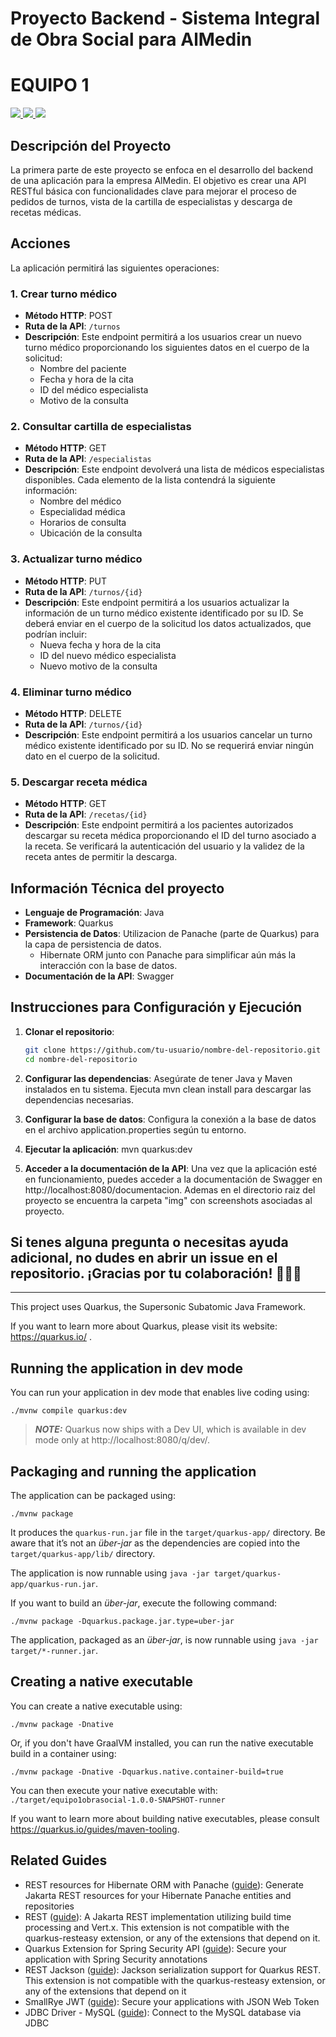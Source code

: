 # Proyecto Backend - Sistema Integral de Obra Social para AlMedin
<p>
  <h1 ><b>EQUIPO 1</b></h1>
</p>


<a href="https://github.com/csantander93/equipo1ObraSocialUMSA/graphs/contributors">
  <img src="https://contrib.rocks/image?repo=csantander93/equipo1ObraSocialUMSA" />
</a>
<a href="https://github.com/csantander93/equipo1ObraSocialUMSA/graphs/contributors">
  <img src="https://contrib.rocks/image?repo=celinalopez/Egg" />
</a>
<a href="https://github.com/csantander93/equipo1ObraSocialUMSA/graphs/contributors">
  <img src="https://contrib.rocks/image?repo=juliancolman/recetas" />
</a>


## Descripción del Proyecto

La primera parte de este proyecto se enfoca en el desarrollo del backend de una aplicación para la empresa AlMedin. El objetivo es crear una API RESTful básica con funcionalidades clave para mejorar el proceso de pedidos de turnos, vista de la cartilla de especialistas y descarga de recetas médicas.

## Acciones

La aplicación permitirá las siguientes operaciones:

### 1. Crear turno médico
- **Método HTTP**: POST
- **Ruta de la API**: `/turnos`
- **Descripción**: Este endpoint permitirá a los usuarios crear un nuevo turno médico proporcionando los siguientes datos en el cuerpo de la solicitud:
  - Nombre del paciente
  - Fecha y hora de la cita
  - ID del médico especialista
  - Motivo de la consulta

### 2. Consultar cartilla de especialistas
- **Método HTTP**: GET
- **Ruta de la API**: `/especialistas`
- **Descripción**: Este endpoint devolverá una lista de médicos especialistas disponibles. Cada elemento de la lista contendrá la siguiente información:
  - Nombre del médico
  - Especialidad médica
  - Horarios de consulta
  - Ubicación de la consulta

### 3. Actualizar turno médico
- **Método HTTP**: PUT
- **Ruta de la API**: `/turnos/{id}`
- **Descripción**: Este endpoint permitirá a los usuarios actualizar la información de un turno médico existente identificado por su ID. Se deberá enviar en el cuerpo de la solicitud los datos actualizados, que podrían incluir:
  - Nueva fecha y hora de la cita
  - ID del nuevo médico especialista
  - Nuevo motivo de la consulta

### 4. Eliminar turno médico
- **Método HTTP**: DELETE
- **Ruta de la API**: `/turnos/{id}`
- **Descripción**: Este endpoint permitirá a los usuarios cancelar un turno médico existente identificado por su ID. No se requerirá enviar ningún dato en el cuerpo de la solicitud.

### 5. Descargar receta médica
- **Método HTTP**: GET
- **Ruta de la API**: `/recetas/{id}`
- **Descripción**: Este endpoint permitirá a los pacientes autorizados descargar su receta médica proporcionando el ID del turno asociado a la receta. Se verificará la autenticación del usuario y la validez de la receta antes de permitir la descarga.

## Información Técnica del proyecto

- **Lenguaje de Programación**: Java
- **Framework**: Quarkus
- **Persistencia de Datos**: Utilizacion de Panache (parte de Quarkus) para la capa de persistencia de datos.
  - Hibernate ORM junto con Panache para simplificar aún más la interacción con la base de datos.
- **Documentación de la API**: Swagger 

## Instrucciones para Configuración y Ejecución

1. **Clonar el repositorio**:
   ```bash
   git clone https://github.com/tu-usuario/nombre-del-repositorio.git
   cd nombre-del-repositorio

2. **Configurar las dependencias**:
   Asegúrate de tener Java y Maven instalados en tu sistema.
   Ejecuta mvn clean install para descargar las dependencias necesarias.

3. **Configurar la base de datos**:
   Configura la conexión a la base de datos en el archivo application.properties según tu entorno.

4. **Ejecutar la aplicación**:
    mvn quarkus:dev

5. **Acceder a la documentación de la API**:
   Una vez que la aplicación esté en funcionamiento, puedes acceder a la documentación de Swagger en http://localhost:8080/documentacion.
   Ademas en el directorio raiz del proyecto se encuentra la carpeta "img" con screenshots asociadas al proyecto.

<p>
  <h2><b>Si tenes alguna pregunta o necesitas ayuda adicional, no dudes en abrir un issue en el repositorio. ¡Gracias por tu colaboración! 👋👋👋</b></h2>
</p> 
   
-------------------------------------------------------------------------------

This project uses Quarkus, the Supersonic Subatomic Java Framework.

If you want to learn more about Quarkus, please visit its website: https://quarkus.io/ .

## Running the application in dev mode

You can run your application in dev mode that enables live coding using:
```shell script
./mvnw compile quarkus:dev
```

> **_NOTE:_**  Quarkus now ships with a Dev UI, which is available in dev mode only at http://localhost:8080/q/dev/.

## Packaging and running the application

The application can be packaged using:
```shell script
./mvnw package
```
It produces the `quarkus-run.jar` file in the `target/quarkus-app/` directory.
Be aware that it’s not an _über-jar_ as the dependencies are copied into the `target/quarkus-app/lib/` directory.

The application is now runnable using `java -jar target/quarkus-app/quarkus-run.jar`.

If you want to build an _über-jar_, execute the following command:
```shell script
./mvnw package -Dquarkus.package.jar.type=uber-jar
```

The application, packaged as an _über-jar_, is now runnable using `java -jar target/*-runner.jar`.

## Creating a native executable

You can create a native executable using: 
```shell script
./mvnw package -Dnative
```

Or, if you don't have GraalVM installed, you can run the native executable build in a container using: 
```shell script
./mvnw package -Dnative -Dquarkus.native.container-build=true
```

You can then execute your native executable with: `./target/equipo1obrasocial-1.0.0-SNAPSHOT-runner`

If you want to learn more about building native executables, please consult https://quarkus.io/guides/maven-tooling.

## Related Guides

- REST resources for Hibernate ORM with Panache ([guide](https://quarkus.io/guides/rest-data-panache)): Generate Jakarta REST resources for your Hibernate Panache entities and repositories
- REST ([guide](https://quarkus.io/guides/rest)): A Jakarta REST implementation utilizing build time processing and Vert.x. This extension is not compatible with the quarkus-resteasy extension, or any of the extensions that depend on it.
- Quarkus Extension for Spring Security API ([guide](https://quarkus.io/guides/spring-security)): Secure your application with Spring Security annotations
- REST Jackson ([guide](https://quarkus.io/guides/rest#json-serialisation)): Jackson serialization support for Quarkus REST. This extension is not compatible with the quarkus-resteasy extension, or any of the extensions that depend on it
- SmallRye JWT ([guide](https://quarkus.io/guides/security-jwt)): Secure your applications with JSON Web Token
- JDBC Driver - MySQL ([guide](https://quarkus.io/guides/datasource)): Connect to the MySQL database via JDBC
